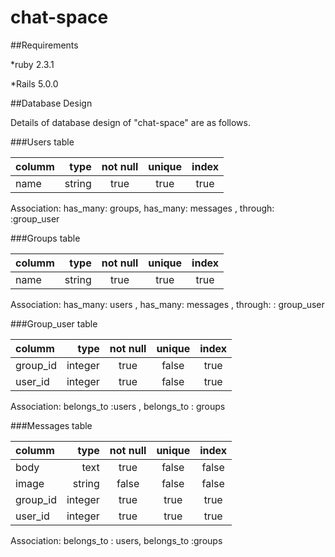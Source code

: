 # chat-space

##Requirements

*ruby 2.3.1

*Rails 5.0.0

##Database Design

Details of database design of "chat-space" are as follows.

###Users table

| columm | type | not null | unique | index |
|:-----------|------------:|:------------:|:------------:|:------------:|
| name | string | true | true | true |

Association: has_many: groups, has_many: messages , through: :group_user

###Groups table

| columm | type | not null | unique | index |
|:-----------|------------:|:------------:|:------------:|:------------:|
| name | string | true | true | true |

Association: has_many: users , has_many: messages , through: : group_user

###Group_user table

| columm | type | not null | unique | index |
|:-----------|------------:|:------------:|:------------:|:------------:|
| group_id | integer | true | false | true |
| user_id | integer | true | false | true |

Association: belongs_to :users , belongs_to : groups

###Messages table

| columm | type | not null | unique | index |
|:-----------|------------:|:------------:|:------------:|:------------:|
| body | text | true | false | false |
| image | string | false | false | false |
| group_id | integer | true | true | true |
| user_id | integer | true | true | true |

Association: belongs_to : users, belongs_to :groups


